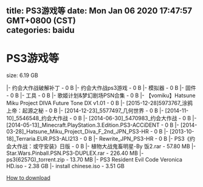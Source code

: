 
title: PS3游戏等
date: Mon Jan 06 2020 17:47:57 GMT+0800 (CST)    
categories: baidu
---

# PS3游戏等
size: 6.19 GB
 
 
|- 约会大作战破解补丁 - 0 B
|- 约会大作战ps3游戏 - 0 B
|- 模拟器 - 0 B
|- 固件 - 0 B
|- 工具 - 0 B
|- 歌姬计划&梦幻剧场PSN合集 - 0 B
|- 【vomiku】Hatsune Miku Project DIVA Future Tone DX v1.01 - 0 B
|- [2015-12-28]5973767_涂鸦上帝：起源之秘 - 0 B
|- [2014-12-23]_5577497_几何世界 - 0 B
|- [2014-11-10]_5546548_约会大作战 - 0 B
|- [2014-06-30]_5470983_约会大作战 - 0 B
|- [2014-05-13]_Minecraft.PlayStation.3.Edition.PS3-ACCiDENT - 0 B
|- [2014-03-28]_Hatsune_Miku_Project_Diva_F_2nd_JPN_PS3-HR - 0 B
|- [2013-10-18]_Terraria.EUR.PS3-ALI213 - 0 B
|- Rewrite_JPN_PS3-HR - 0 B
|- PS3《约会大作战：或守安装》日版 - 0 B
|- 植物大战鬼畜明星-By 饭2.rar - 57.80 MB
|- Star.Wars.Pinball.PSN.PS3-DUPLEX.rar - 226.40 MB
|- ps3(6257G)_torrent.zip - 13.70 MB
|- PS3 Resident Evil Code Veronica HD.iso - 2.38 GB
|- install chinese.iso - 3.51 GB

[How to download](https://bpcam.bemobtrk.com/go/2ceec3aa-1ca2-46d6-b9ff-aaa5c184517c?jno=2344)